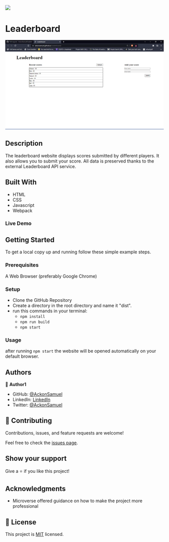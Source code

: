 ![](https://img.shields.io/badge/Microverse-blueviolet)
# Leaderboard
<img src="./images/Screenshot%202022-03-08%20154506.png" alt="Screenshot">

## Description
The leaderboard website displays scores submitted by different players. It also allows you to submit your score. All data is preserved thanks to the external Leaderboard API service.

## Built With

- HTML
- CSS
- Javascript
- Webpack
### Live Demo
## Getting Started

To get a local copy up and running follow these simple example steps.

### Prerequisites

A Web Browser (preferably Google Chrome)

### Setup

- Clone the GitHub Repository
- Create a directory in the root directory and name it "dist".
- run this commands in your terminal:
     - `npm install`
     - `npm run build`
     - `npm start`

### Usage
after running `npm start` the website will be opened automatically on your default browser.

## Authors

👤 **Author1**

- GitHub: [@AckonSamuel](https://github.com/AckonSamuel)
- LinkedIn: [LinkedIn](https://www.linkedin.com/in/samuel-ackon-882717190/)
- Twitter: [@AckonSamuel](https://twitter.com/AckonSamuel2)

## 🤝 Contributing

Contributions, issues, and feature requests are welcome!

Feel free to check the [issues page](../../issues/).

## Show your support

Give a ⭐️ if you like this project!

## Acknowledgments

- Microverse offered guidance on how to make the project more professional



## 📝 License

This project is [MIT](./MIT.md) licensed.
